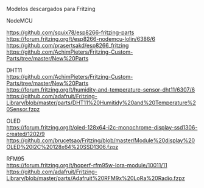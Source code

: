 Modelos descargados para Fritzing  

NodeMCU  

https://github.com/squix78/esp8266-fritzing-parts  
https://forum.fritzing.org/t/esp8266-nodemcu-lolin/6386/6  
https://github.com/prasertsakd/esp8266_fritzing  
https://github.com/AchimPieters/Fritzing-Custom-Parts/tree/master/New%20Parts  

DHT11  
https://github.com/AchimPieters/Fritzing-Custom-Parts/tree/master/New%20Parts  
https://forum.fritzing.org/t/humidity-and-temperature-sensor-dht11/6307/6  
https://github.com/adafruit/Fritzing-Library/blob/master/parts/DHT11%20Humitidy%20and%20Temperature%20Sensor.fzpz  

OLED  
https://forum.fritzing.org/t/oled-128x64-i2c-monochrome-display-ssd1306-created/1202/9  
https://github.com/brucetsao/Fritzing/blob/master/Module%20display%20OLED%20I2C%20128x64%20SSD1306.fzpz  

RFM95  
https://forum.fritzing.org/t/hoperf-rfm95w-lora-module/10011/11  
https://github.com/adafruit/Fritzing-Library/blob/master/parts/Adafruit%20RFM9x%20LoRa%20Radio.fzpz  
